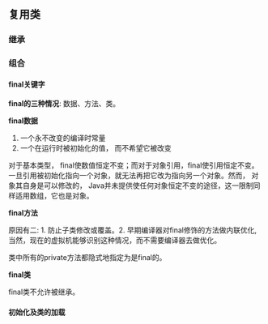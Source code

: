 ## 复用类

### 继承

### 组合

#### final关键字

**final的三种情况**: 数据、方法、类。

**final数据**

1. 一个永不改变的编译时常量
2. 一个在运行时被初始化的值， 而不希望它被改变

对于基本类型， final使数值恒定不变；而对于对象引用，final使引用恒定不变。一旦引用被初始化指向一个对象，就无法再把它改为指向另一个对象。然而， 对象其自身是可以修改的， Java并未提供使任何对象恒定不变的途径，这一限制同样适用数组，它也是对象。

**final方法**

原因有二: 1. 防止子类修改或覆盖。2. 早期编译器对final修饰的方法做内联优化, 当然，现在的虚拟机能够识别这种情况，而不需要编译器去做优化。

类中所有的private方法都隐式地指定为是final的。

**final类**

final类不允许被继承。



#### 初始化及类的加载

